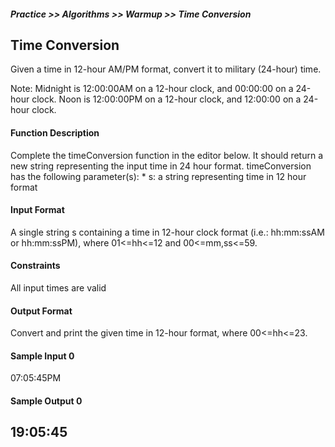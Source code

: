 ##### Practice >> Algorithms >> Warmup >> Time Conversion
## Time Conversion
Given a time in 12-hour AM/PM format, convert it to military (24-hour) time.

Note: Midnight is 12:00:00AM on a 12-hour clock, and 00:00:00 on a 24-hour clock. Noon is 12:00:00PM on a 12-hour clock, 
and 12:00:00 on a 24-hour clock.

#### Function Description
Complete the timeConversion function in the editor below. It should return a new string representing 
the input time in 24 hour format.
timeConversion has the following parameter(s):
	* s: a string representing time in 12 hour format

#### Input Format
A single string s containing a time in 12-hour clock format (i.e.: hh:mm:ssAM or hh:mm:ssPM), 
where 01<=hh<=12 and 00<=mm,ss<=59.

#### Constraints
All input times are valid

#### Output Format
Convert and print the given time in 12-hour format, where 00<=hh<=23.

#### Sample Input 0
07:05:45PM

#### Sample Output 0
19:05:45
-------------
